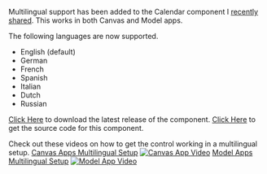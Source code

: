 
Multilingual support has been added to the Calendar component I [recently shared](https://pcf.gallery/calendar-control/). This works in both Canvas and Model apps. 

The following languages are now supported.
* English (default)
* German
* French
* Spanish
* Italian
* Dutch
* Russian

[Click Here](https://github.com/rwilson504/PCFControls/releases/latest/CalendarControl_managed.zip) to download the latest release of the component.
[Click Here](https://github.com/rwilson504/PCFControls) to get the source code for this component.

Check out these videos on how to get the control working in a multilingual setup.
[Canvas Apps Multilingual Setup](https://youtu.be/xSCHCRQFhMI)
[![Canvas App Video](https://img.youtube.com/vi/xSCHCRQFhMI/sddefault.jpg)](https://youtu.be/xSCHCRQFhMI)
[Model Apps Multilingual Setup](https://youtu.be/wJYN6TMnMT4)
[![Model App Video](https://img.youtube.com/vi/wJYN6TMnMT4/sddefault.jpg)](https://youtu.be/wJYN6TMnMT4)






<!--stackedit_data:
eyJwcm9wZXJ0aWVzIjoidGl0bGU6IE11bHRpbGluZ3VhbCBTdX
Bwb3J0IEZvciBQQ0YgQ2FsZW5kYXIgQ29udHJvbFxuYXV0aG9y
OiBSaWNoYXJkIFdpbHNvblxudGFnczogPi1cbiAgUG93ZXJBcH
BzLFBDRixDYWxlbmRhcixTY2hlZHVsaW5nLFJlc291cmNlcyxF
dmVudHMsRHluYW1pY3MsUG93ZXJQbGF0Zm9ybSxDb21wb25lbn
QsZDM2NSxjYW52YXNcbiIsImhpc3RvcnkiOlstMjI1MTEyNTM3
LDM0NTI5MjU2MiwxNjY1NzA0Njg0LDE3NzM4ODU4NzAsMTM2Nz
QzNjU3MiwxNDM1OTgyMTMyLDExMjk4NTMyODQsMTk3Mjg1NDc0
NV19
-->